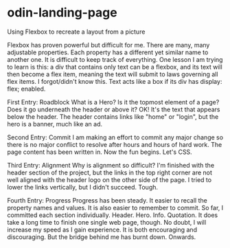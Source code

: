 # odin-landing-page
Using Flexbox to recreate a layout from a picture

Flexbox has proven powerful but difficult for me. 
There are many, many adjustable properties. 
Each property has a different yet similar name to
another one. It is difficult to keep track of everything.
One lesson I am trying to learn is this: a div that contains
only text can be a flexbox, and its text will then become
a flex item, meaning the text will submit to laws governing
all flex items. I forgot/didn't know this. Text acts like
a box if its div has display: flex; enabled.

First Entry: Roadblock
What is a Hero? Is it the topmost element of a page?
Does it go underneath the header or above it? 
OK! It's the text that appears below the header. The 
header contains links like "home" or "login", but the hero
is a banner, much like an ad.

Second Entry: Commit
I am making an effort to commit any major change so there is
no major conflict to resolve after hours and hours of hard work.
The page content has been written in. Now the fun begins. Let's CSS.

Third Entry: Alignment
Why is alignment so difficult? I'm finished with the header section
of the project, but the links in the top right corner are not 
well aligned with the header logo on the other side of the page.
I tried to lower the links vertically, but I didn't succeed. Tough.

Fourth Entry: Progress
Progress has been steady. It easier to recall the property names and
values. It is also easier to remember to commit. So far, I committed
each section individually. Header. Hero. Info. Quotation. It does
take a long time to finish one single web page, though. No doubt, I
will increase my speed as I gain experience. It is both encouraging
and discouraging. But the bridge behind me has burnt down. Onwards.